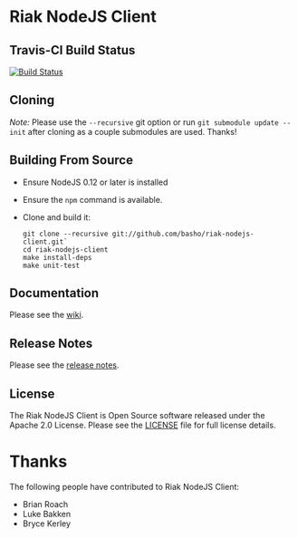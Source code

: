 Riak NodeJS Client
==================

Travis-CI Build Status
----------------------

[![Build Status](https://travis-ci.org/basho/riak-nodejs-client.svg?branch=master)](https://travis-ci.org/basho/riak-nodejs-client)

Cloning
-------

*Note:* Please use the `--recursive` git option or run `git submodule update --init` after cloning as a couple submodules are used. Thanks!

Building From Source
----------------------

* Ensure NodeJS 0.12 or later is installed
* Ensure the `npm` command is available.
* Clone and build it:

    ```
    git clone --recursive git://github.com/basho/riak-nodejs-client.git`
    cd riak-nodejs-client
    make install-deps
    make unit-test
    ```

Documentation
-------------

Please see the [wiki](https://github.com/basho/riak-nodejs-client/wiki).

Release Notes
-------------

Please see the [release
notes](https://github.com/basho/riak-nodejs-client/blob/master/RELNOTES.md).

License
-------

The Riak NodeJS Client is Open Source software released under the Apache 2.0 License. Please see the [LICENSE](LICENSE) file for full license details.

Thanks
======

The following people have contributed to Riak NodeJS Client:

* Brian Roach
* Luke Bakken
* Bryce Kerley

